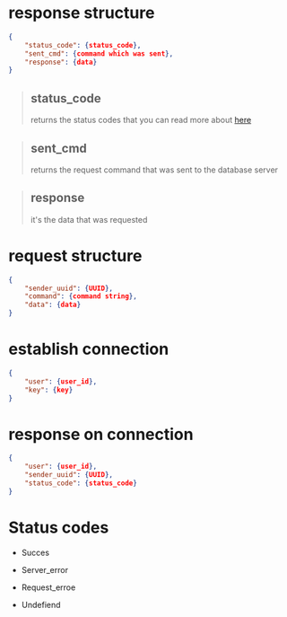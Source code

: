 # response structure
````json
{
    "status_code": {status_code},
    "sent_cmd": {command which was sent},
    "response": {data} 
}
````
> ## status_code 
> returns the status codes that you can read more about [here](#status-codes)

> ## sent_cmd
> returns the request command that was sent to the database server

> ## response 
> it's the data that was requested

# request structure
````json
{
    "sender_uuid": {UUID},
    "command": {command string},
    "data": {data}
}
````

# establish connection
````json
{
    "user": {user_id},
    "key": {key}
}
````

# response on connection
````json
{
    "user": {user_id},
    "sender_uuid": {UUID},
    "status_code": {status_code}
}
````

# Status codes

- Succes

- Server_error

- Request_erroe

- Undefiend